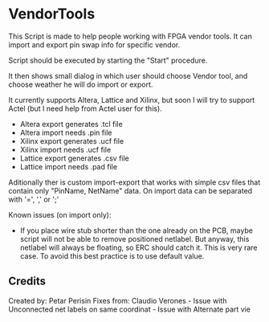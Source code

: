 # VendorTools
This Script is made to help people working with FPGA vendor tools.
It can import and export pin swap info for specific vendor.

Script should be executed by starting the "Start" procedure.

It then shows small dialog in which user should choose Vendor
tool, and choose weather he will do import or export.

It currently supports Altera, Lattice and Xilinx, but soon I will
 try to support Actel (but I need help from Actel user for this).

- Altera  export generates .tcl file
- Altera  import needs .pin file
- Xilinx  export generates .ucf file
- Xilinx  import needs .ucf file
- Lattice export generates .csv file
- Lattice import needs .pad file

Aditionally ther is custom import-export that works with simple
csv files that contain only "PinName, NetName" data. On import
data can be separated with '=', ',' or ';'

Known issues (on import only):
- If you place wire stub shorter than the one already on the PCB,
  maybe script will not be able to remove positioned netlabel.
  But anyway, this netlabel will always be floating, so ERC
  should catch it. This is very rare case. To avoid this best
  practice is to use default value.


## Credits
Created by:    Petar Perisin
Fixes from:    Claudio Verones
               - Issue with Unconnected net labels on same coordinat
               - Issue with Alternate part vie